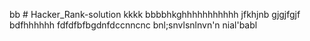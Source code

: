 bb # Hacker_Rank-solution
kkkk
bbbbhkghhhhhhhhhhh
jfkhjnb
gjgjfgjf
bdfhhhhhh
fdfdfbfbgdnfdccnncnc
bnl;snvlsnlnvn'n
nial'babl
